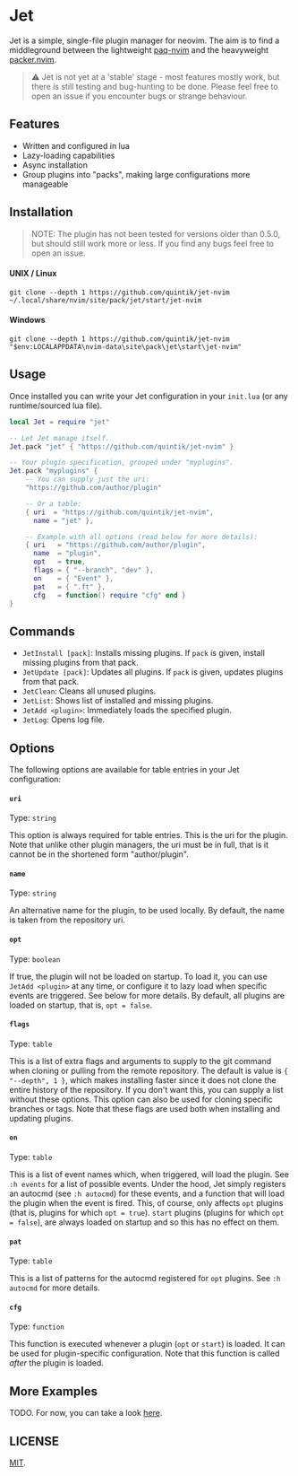 # Jet

Jet is a simple, single-file plugin manager for neovim. The aim is to
find a middleground between the lightweight [paq-nvim](https://github.com/savq/paq-nvim)
and the heavyweight [packer.nvim](https://github.com/wbthomason/packer.nvim).

> ⚠ Jet is not yet at a 'stable' stage - most features mostly work, but
> there is still testing and bug-hunting to be done. Please feel free to
> open an issue if you encounter bugs or strange behaviour.

## Features
- Written and configured in lua
- Lazy-loading capabilities
- Async installation
- Group plugins into "packs", making large configurations more manageable

## Installation

> NOTE: The plugin has not been tested for versions older than 0.5.0, but
> should still work more or less. If you find any bugs feel free to open an
> issue.

#### UNIX / Linux
```
git clone --depth 1 https://github.com/quintik/jet-nvim ~/.local/share/nvim/site/pack/jet/start/jet-nvim
```

#### Windows
```
git clone --depth 1 https://github.com/quintik/jet-nvim "$env:LOCALAPPDATA\nvim-data\site\pack\jet\start\jet-nvim"
```

## Usage

Once installed you can write your Jet configuration in your `init.lua` (or any
runtime/sourced lua file).

```lua
local Jet = require "jet"

-- Let Jet manage itself.
Jet.pack "jet" { "https://github.com/quintik/jet-nvim" }

-- Your plugin specification, grouped under "myplugins".
Jet.pack "myplugins" {
    -- You can supply just the uri:
    "https://github.com/author/plugin"

    -- Or a table:
    { uri  = "https://github.com/quintik/jet-nvim",
      name = "jet" },

    -- Example with all options (read below for more details):
    { uri   = "https://github.com/author/plugin",
      name  = "plugin",
      opt   = true,
      flags = { "--branch", "dev" },
      on    = { "Event" },
      pat   = { ".ft" },
      cfg   = function() require "cfg" end }
}
```

## Commands

- `JetInstall [pack]`: Installs missing plugins. If `pack` is given, install
  missing plugins from that pack.
- `JetUpdate [pack]`: Updates all plugins. If `pack` is given, updates plugins
  from that pack.
- `JetClean`: Cleans all unused plugins.
- `JetList`: Shows list of installed and missing plugins.
- `JetAdd <plugin>`: Immediately loads the specified plugin.
- `JetLog`: Opens log file.

## Options

The following options are available for table entries in your Jet
configuration:

#### `uri`
Type: `string`

This option is always required for table entries. This is the uri for the
plugin. Note that unlike other plugin managers, the uri must be in full, that
is it cannot be in the shortened form "author/plugin".

#### `name`
Type: `string`

An alternative name for the plugin, to be used locally. By default, the name is
taken from the repository uri.

#### `opt`
Type: `boolean`

If true, the plugin will not be loaded on startup. To load it, you can use
`JetAdd <plugin>` at any time, or configure it to lazy load when specific
events are triggered. See below for more details. By default, all plugins
are loaded on startup, that is, `opt = false`.

#### `flags`
Type: `table`

This is a list of extra flags and arguments to supply to the git command when
cloning or pulling from the remote repository. The default is value is
`{ "--depth", 1 }`, which makes installing faster since it does not clone the
entire history of the repository. If you don't want this, you can supply a
list without these options. This option can also be used for cloning specific
branches or tags. Note that these flags are used both when installing and
updating plugins.

#### `on`
Type: `table`

This is a list of event names which, when triggered, will load the plugin. See
`:h events` for a list of possible events. Under the hood, Jet simply registers
an autocmd (see `:h autocmd`) for these events, and a function that will load
the plugin when the event is fired. This, of course, only affects `opt` plugins
(that is, plugins for which `opt = true`). `start` plugins (plugins for which
`opt = false`), are always loaded on startup and so this has no effect on them.

#### `pat`
Type: `table`

This is a list of patterns for the autocmd registered for `opt` plugins. See
`:h autocmd` for more details.

#### `cfg`
Type: `function`

This function is executed whenever a plugin (`opt` or `start`) is loaded. It
can be used for plugin-specific configuration. Note that this function is
called *after* the plugin is loaded.

## More Examples

TODO. For now, you can take a look [here](https://github.com/quintik/turbo-octo/blob/master/init.lua#L82).

## LICENSE

[MIT](https://github.com/quintik/jet-nvim/blob/master/LICENSE).

